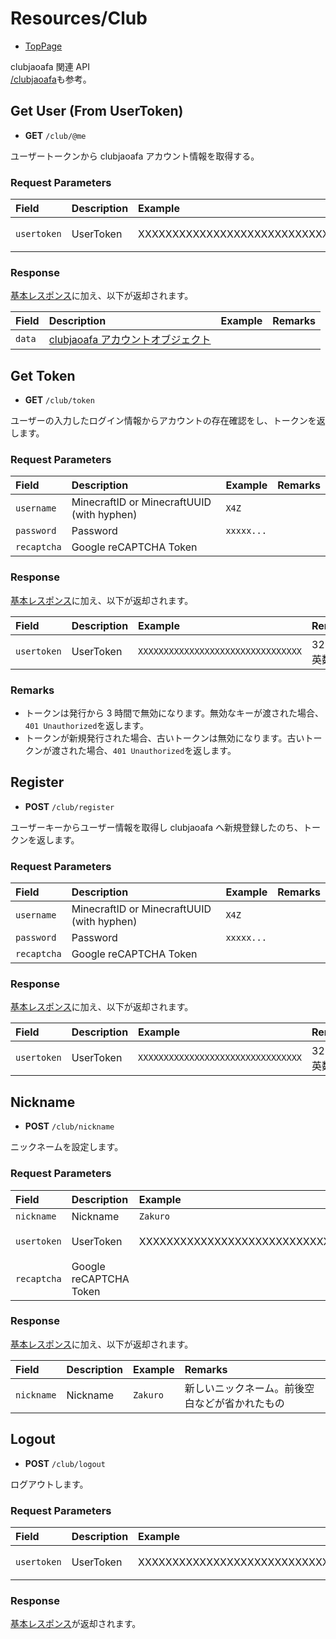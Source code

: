 # Resources/Club

- [TopPage](/api-docs/)

clubjaoafa 関連 API  
[/clubjaoafa](/api-docs/clubjaoafa)も参考。

## Get User (From UserToken)

- **GET** `/club/@me`

ユーザートークンから clubjaoafa アカウント情報を取得する。

### Request Parameters

| Field       | Description | Example                          | Remarks         |
| :---------- | :---------- | :------------------------------- | :-------------- |
| `usertoken` | UserToken   | XXXXXXXXXXXXXXXXXXXXXXXXXXXXXXXX | 32 桁、英数字。 |

### Response

[基本レスポンス](/api-docs/topics/basic-response)に加え、以下が返却されます。

| Field  | Description                                                        | Example | Remarks |
| :----- | :----------------------------------------------------------------- | :------ | :------ |
| `data` | [clubjaoafa アカウントオブジェクト](/api-docs/object/club-account) |         |         |

## Get Token

- **GET** `/club/token`

ユーザーの入力したログイン情報からアカウントの存在確認をし、トークンを返します。

### Request Parameters

| Field       | Description                                | Example    | Remarks |
| :---------- | :----------------------------------------- | :--------- | :------ |
| `username`  | MinecraftID or MinecraftUUID (with hyphen) | `X4Z`      |         |
| `password`  | Password                                   | `xxxxx...` |         |
| `recaptcha` | Google reCAPTCHA Token                     |            |         |

### Response

[基本レスポンス](/api-docs/topics/basic-response)に加え、以下が返却されます。

| Field       | Description | Example                            | Remarks         |
| :---------- | :---------- | :--------------------------------- | :-------------- |
| `usertoken` | UserToken   | `XXXXXXXXXXXXXXXXXXXXXXXXXXXXXXXX` | 32 桁、英数字。 |

### Remarks

- トークンは発行から 3 時間で無効になります。無効なキーが渡された場合、`401 Unauthorized`を返します。
- トークンが新規発行された場合、古いトークンは無効になります。古いトークンが渡された場合、`401 Unauthorized`を返します。

## Register

- **POST** `/club/register`

ユーザーキーからユーザー情報を取得し clubjaoafa へ新規登録したのち、トークンを返します。

### Request Parameters

| Field       | Description                                | Example    | Remarks |
| :---------- | :----------------------------------------- | :--------- | :------ |
| `username`  | MinecraftID or MinecraftUUID (with hyphen) | `X4Z`      |         |
| `password`  | Password                                   | `xxxxx...` |         |
| `recaptcha` | Google reCAPTCHA Token                     |            |         |

### Response

[基本レスポンス](/api-docs/topics/basic-response)に加え、以下が返却されます。

| Field       | Description | Example                            | Remarks         |
| :---------- | :---------- | :--------------------------------- | :-------------- |
| `usertoken` | UserToken   | `XXXXXXXXXXXXXXXXXXXXXXXXXXXXXXXX` | 32 桁、英数字。 |

## Nickname

- **POST** `/club/nickname`

ニックネームを設定します。

### Request Parameters

| Field       | Description            | Example                          | Remarks         |
| :---------- | :--------------------- | :------------------------------- | :-------------- |
| `nickname`  | Nickname               | `Zakuro`                         |                 |
| `usertoken` | UserToken              | XXXXXXXXXXXXXXXXXXXXXXXXXXXXXXXX | 32 桁、英数字。 |
| `recaptcha` | Google reCAPTCHA Token |                                  |                 |

### Response

[基本レスポンス](/api-docs/topics/basic-response)に加え、以下が返却されます。

| Field      | Description | Example  | Remarks                                        |
| :--------- | :---------- | :------- | :--------------------------------------------- |
| `nickname` | Nickname    | `Zakuro` | 新しいニックネーム。前後空白などが省かれたもの |

## Logout

- **POST** `/club/logout`

ログアウトします。

### Request Parameters

| Field       | Description | Example                          | Remarks         |
| :---------- | :---------- | :------------------------------- | :-------------- |
| `usertoken` | UserToken   | XXXXXXXXXXXXXXXXXXXXXXXXXXXXXXXX | 32 桁、英数字。 |

### Response

[基本レスポンス](/api-docs/topics/basic-response)が返却されます。
